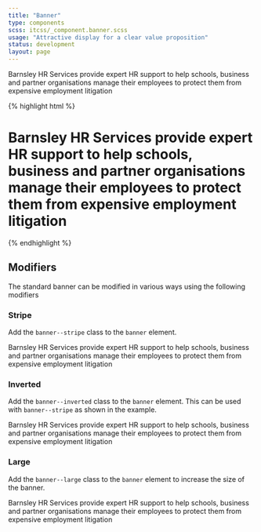 ```yaml
---
title: "Banner"
type: components
scss: itcss/_component.banner.scss
usage: "Attractive display for a clear value proposition"
status: development
layout: page
---
```


<div class="example">
<div class="banner" style="background-image: url('//placehold.it/500x300');">
    <p class="banner__text">
        Barnsley HR Services provide expert HR support to help schools, business and partner organisations manage their employees to protect them from expensive employment litigation
    </p>
</div>
</div>

{% highlight html %}
<div class="banner" style="background-image: url('//placehold.it/500x300');">
    <h1 class="banner__text">
        Barnsley HR Services provide expert HR support to help schools, business and partner organisations manage their employees to protect them from expensive employment litigation
    </h1>
</div>
{% endhighlight %}

## Modifiers

The standard banner can be modified in various ways using the following modifiers

### Stripe

Add the `banner--stripe` class to the `banner` element.

<div class="example">
<div class="banner banner--stripe" style="background-image: url('//placehold.it/500x300');">
    <p class="banner__text">
        Barnsley HR Services provide expert HR support to help schools, business and partner organisations manage their employees to protect them from expensive employment litigation
    </p>
</div>
</div>

### Inverted

Add the `banner--inverted` class to the `banner` element. This can be used with `banner--stripe` as shown in the example.

<div class="example">
<div class="banner banner--stripe banner--inverted" style="background-image: url('//placehold.it/500x300');">
    <p class="banner__text">
        Barnsley HR Services provide expert HR support to help schools, business and partner organisations manage their employees to protect them from expensive employment litigation
    </p>
</div>
</div>

### Large

Add the `banner--large` class to the `banner` element to increase the size of the banner.

<div class="example">
<div class="banner banner--stripe banner--inverted banner--large" style="background-image: url('//placehold.it/500x300');">
    <p class="banner__text">
        Barnsley HR Services provide expert HR support to help schools, business and partner organisations manage their employees to protect them from expensive employment litigation
    </p>
</div>
</div>